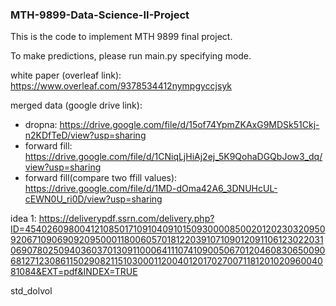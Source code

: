 ### MTH-9899-Data-Science-II-Project

This is the code to implement MTH 9899 final project.

To make predictions, please run main.py specifying mode.

white paper (overleaf link):
https://www.overleaf.com/9378534412nympgyccjsyk

merged data (google drive link):
+ dropna: https://drive.google.com/file/d/15of74YpmZKAxG9MDSk51Ckj-n2KDfTeD/view?usp=sharing
+ forward fill: https://drive.google.com/file/d/1CNiqLjHiAj2ej_5K9QohaDGQbJow3_dq/view?usp=sharing
+ forward fill(compare two ffill values): https://drive.google.com/file/d/1MD-dOma42A6_3DNUHcUL-cEWN0U_ri0D/view?usp=sharing


idea 1:
https://deliverypdf.ssrn.com/delivery.php?ID=454026098004121085017109104091015093000085002012023032095092067109069092095000118006057018122039107109012091106123022031069078025094036037013091100064111074109005067012046083065009068127123086115029082115103000112004012017027007118120102096004081084&EXT=pdf&INDEX=TRUE

std_dolvol


